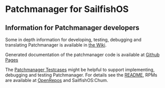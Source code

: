 # Patchmanager for SailfishOS

## Information for Patchmanager developers

Some in depth information for developing, testing, debugging and translating Patchmanager is available in [the Wiki](https://github.com/sailfishos-patches/patchmanager/wiki).

Generated documentation of the patchmanager code is available at [Github Pages](https://sailfishos-patches.github.io/patchmanager/)

The [Patchmanager Testcases](https://github.com/sailfishos-patches/patchmanager/tree/master/tests) might be helpful to support implementing, debugging and testing Patchmanager.  For details see the [README](https://github.com/sailfishos-patches/patchmanager/blob/master/tests/README.md), RPMs are available at [OpenRepos](https://openrepos.net/content/patchmanager/patchmanager-testcases) and SailfishOS:Chum. 
